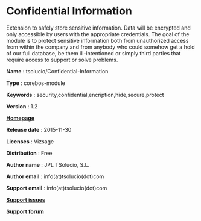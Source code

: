 Confidential Information
=======

Extension to safely store sensitive information. Data will be encrypted and only accessible by users with the appropriate credentials. The goal of the module is to protect sensitive information both from unauthorized access from within the company and from anybody who could somehow get a hold of our full database, be them ill-intentioned or simply third parties that require access to support or solve problems.

**Name** : tsolucio/Confidential-Information

**Type** : corebos-module

**Keywords** : security,confidential,encription,hide,secure,protect

**Version** : 1.2

[**Homepage**](http://corebos.org/documentation/doku.php?id=en:extensions:extensions:confidentialinfo)

**Release date** : 2015-11-30

**Licenses** : Vizsage

**Distribution** : Free

**Author name** : JPL TSolucio, S.L.

**Author email** : info(at)tsolucio(dot)com

**Support email** : info(at)tsolucio(dot)com

[**Support issues**](https://github.com/tsolucio/Confidential-Information)

[**Support forum**](http://discussions.corebos.org/)


